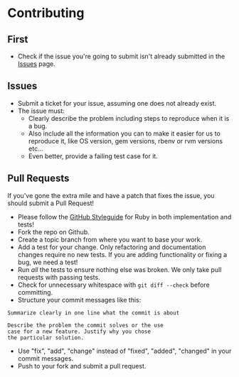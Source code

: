 # Contributing

## First

* Check if the issue you're going to submit isn't already submitted in
  the [Issues](https://github.com/tmuxinator/tmuxinator/issues) page.

## Issues

* Submit a ticket for your issue, assuming one does not already exist.
* The issue must:
  * Clearly describe the problem including steps to reproduce when it is a bug.
  * Also include all the information you can to make it easier for us to reproduce it,
    like OS version, gem versions, rbenv or rvm versions etc...
  * Even better, provide a failing test case for it.

## Pull Requests

If you've gone the extra mile and have a patch that fixes the issue, you
should submit a Pull Request!

* Please follow the [GitHub Styleguide](https://github.com/styleguide/ruby) for
  Ruby in both implementation and tests!
* Fork the repo on Github.
* Create a topic branch from where you want to base your work.
* Add a test for your change. Only refactoring and documentation changes
  require no new tests. If you are adding functionality or fixing a bug,
  we need a test!
* Run _all_ the tests to ensure nothing else was broken. We only take pull requests with passing tests.
* Check for unnecessary whitespace with `git diff --check` before committing.
* Structure your commit messages like this:

```
Summarize clearly in one line what the commit is about

Describe the problem the commit solves or the use
case for a new feature. Justify why you chose
the particular solution.
```

* Use "fix", "add", "change" instead of "fixed", "added", "changed" in your commit messages.
* Push to your fork and submit a pull request.
